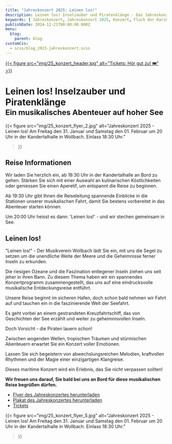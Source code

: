 ```yaml
---
title: "Jahreskonzert 2025: Leinen los!"
description: Leinen los! Inselzauber und Piratenklänge - Das Jahreskonzert des Musikvereins Wollbach im Jahr 2025.
keywords: [ Jahreskonzert, Jahreskonzert 2025, Konzert, Fluch der Karibik, Pirates of the Caribbean, Seefahrt, Schiff, Meer ]
publishDate: 2024-12-21T00:00:00.000Z
menu:
  blog:
    parent: blog
customCss:
  - scss/blog_2023-jahreskonzert.scss
---
```


<div class="header">
    <a href="https://tickets.mv-wollbach.de" target="_blank" class="unstyled">
        {{< figure
              src="img/25_konzert_header.jpg"
              alt="Tickets: Hör gut zu! 🎟️"
        >}}
    </a>
</div>

# Leinen los! Inselzauber und Piratenklänge<br><sub>Ein musikalisches Abenteuer auf hoher See</sub>

{{< figure src="img/25_konzert_flyer_2.jpg"
alt="Jahreskonzert 2025 - Leinen los! Am Freitag den 31. Januar und Samstag den 01. Februar um 20 Uhr in der Kandertalhalle in Wollbach. Einlass 18:30 Uhr."
>}}

## Reise Informationen

Wir laden Sie herzlich ein, ab 18:30 Uhr in der Kandertalhalle an Bord zu gehen. Stärken Sie sich mit einer Auswahl an
kulinarischen Köstlichkeiten oder geniessen Sie einen Aperetif, um entspannt die Reise zu beginnen.

Ab 19:30 Uhr gibt Ihnen die Reiseleitung spannende Einblicke in die Stationen unserer musikalischen Fahrt, damit Sie
bestens vorbereitet in das Abenteuer starten können.

Um 20:00 Uhr heisst es dann: 'Leinen los!' - und wir stechen gemeinsam in See.

## Leinen los!

"Leinen los!" - Der Musikverein Wollbach lädt Sie ein, mit uns die Segel zu setzen um die unendliche Weite der Meere und
die Geheimnisse ferner Inseln zu erkunden.

Die riesigen Ozeane und die Faszination entlegener Inseln ziehen uns seit jeher in ihren Bann. Zu diesem Thema haben wir
ein spannendes Konzertprogramm zusammengestellt, das uns auf eine eindrucksvolle musikalische Entdeckungsreise entführt.

Unsere Reise beginnt im sicheren Hafen, doch schon bald nehmen wir Fahrt auf und tauchen ein in die faszinierende Welt
der Seefahrt.

Es geht vorbei an einem gestrandeten Kreuzfahrtschiff, das von Geschichten der See erzählt und weiter zu geheimnisvollen
Inseln.

Doch Vorsicht - die Piraten lauern schon!

Zwischen wogenden Wellen, tropischen Träumen und stürmischen Abenteuern erwartet Sie ein Konzert voller Emotionen.

Lassen Sie sich begeistern von abwechslungsreichen Melodien, kraftvollen Rhythmen und der Magie einer einzigartigen
Klangreise.

Dieses maritime Konzert wird ein Erlebnis, das Sie nicht verpassen sollten!

**Wir freuen uns darauf, Sie bald bei uns an Bord für diese musikalischen Reise begrüßen dürfen.**

- [Flyer des Jahreskonzertes herunterladen](/files/flyer/25_konzert_flyer.pdf)
- [Plakat des Jahreskonzertes herunterladen](/files/flyer/25_konzert_plakat.pdf)
- [Tickets](https://tickets.mv-wollbach.de)

{{< figure src="img/25_konzert_flyer_5.jpg"
alt="Jahreskonzert 2025 - Leinen los! Am Freitag den 31. Januar und Samstag den 01. Februar um 20 Uhr in der Kandertalhalle in Wollbach. Einlass 18:30 Uhr."
>}}
